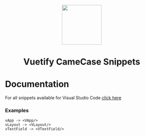 <p align="center">
  <img height="130px"
  src="https://raw.githubusercontent.com/Coder911th/Vuetify-CamelCase-Snippets/master/img/logo.png">
</p>
<h1 align="center">Vuetify CameCase Snippets</h1>

# Documentation
For all snippets available for Visual Studio Code [click here](https://github.com/Coder911th/Vuetify-CamelCase-Snippets/blob/master/documentation.md)

### Examples
```
vApp -> <VApp/>
vLayout -> <VLayout/>
vTextField -> <VTextField/>
```